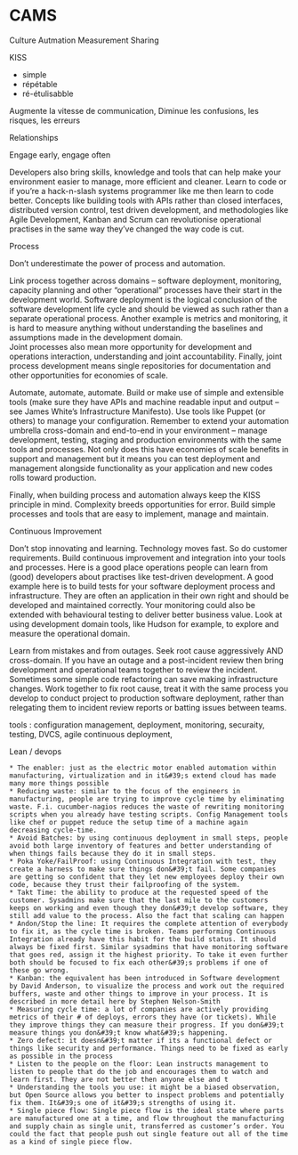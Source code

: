 # CAMS
Culture
Autmation
Measurement
Sharing


KISS
- simple
- répétable
- ré-étulisabble

Augmente la vitesse de communication,
Diminue les confusions, les risques, les erreurs

Relationships

Engage early, engage often




Developers also bring skills, knowledge and tools that can help make your environment easier to manage, more efficient and cleaner.
Learn to code or if you’re a hack-n-slash systems programmer like me then learn to code better.
Concepts like building tools with APIs rather than closed interfaces, distributed version control, test driven development, and methodologies like Agile Development, Kanban and Scrum can revolutionise operational practises in the same way they’ve changed the way code is cut.

Process

Don’t underestimate the power of process and automation.

Link process together across domains – software deployment, monitoring, capacity planning and other “operational” processes have their start in the development world. 
Software deployment is the logical conclusion of the software development life cycle and should be viewed as such rather than a separate operational process.
Another example is metrics and monitoring, it is hard to measure anything  without understanding the baselines and assumptions made in the development domain.  
Joint processes also mean more opportunity for development and operations interaction, understanding and joint accountability. Finally, joint process development means single repositories for documentation and other opportunities for economies of scale.

Automate, automate, automate.
Build or make use of simple and extensible tools (make sure they have APIs and machine readable input and output – see James White’s Infrastructure Manifesto).  Use tools like Puppet (or others) to manage your configuration.  Remember to extend your automation umbrella cross-domain and end-to-end in your environment – manage development, testing, staging and production environments with the same tools and processes.  Not only does this have economies of scale benefits in support and management but it means you can test deployment and management alongside functionality as your application and new codes rolls toward production.

Finally, when building process and automation always keep the KISS principle in mind. Complexity breeds opportunities for error. Build simple processes and tools that are easy to implement, manage and maintain.

Continuous Improvement

Don’t stop innovating and learning.  Technology moves fast.  So do customer requirements. Build continuous improvement and integration into your tools and processes.  Here is a good place operations people can learn from (good) developers about practises like test-driven development.  A good example here is to build tests for your software deployment process and infrastructure.  They are often an application in their own right and should be developed and maintained correctly. Your monitoring could also be extended with behavioural testing to deliver better business value.  Look at using development domain tools, like Hudson for example, to explore and measure the operational domain.

Learn from mistakes and from outages.  Seek root cause aggressively AND cross-domain.  If you have an outage and a post-incident review then bring development and operational teams together to review the incident.  Sometimes some simple code refactoring can save making infrastructure changes.  Work together to fix root cause, treat it with the same process you develop to conduct project to production software deployment, rather than relegating them to incident review reports or batting issues between teams.

tools : configuration management, deployment, monitoring, securaity, testing, DVCS, agile continuous deployment, 

Lean / devops


    * The enabler: just as the electric motor enabled automation within manufacturing, virtualization and in it&#39;s extend cloud has made many more things possible
    * Reducing waste: similar to the focus of the engineers in manufacturing, people are trying to improve cycle time by eliminating waste. F.i. cucumber-nagios reduces the waste of rewriting monitoring scripts when you already have testing scripts. Config Management tools like chef or puppet reduce the setup time of a machine again decreasing cycle-time.
    * Avoid Batches: by using continuous deployment in small steps, people avoid both large inventory of features and better understanding of when things fails because they do it in small steps.
    * Poka Yoke/FailProof: using Continuous Integration with test, they create a harness to make sure things don&#39;t fail. Some companies are getting so confident that they let new employees deploy their own code, because they trust their failproofing of the system.
    * Takt Time: the ability to produce at the requested speed of the customer. Sysadmins make sure that the last mile to the customers keeps on working and even though they don&#39;t develop software, they still add value to the process. Also the fact that scaling can happen
    * Andon/Stop the line: It requires the complete attention of everybody to fix it, as the cycle time is broken. Teams performing Continuous Integration already have this habit for the build status. It should always be fixed first. Similar sysadmins that have monitoring software that goes red, assign it the highest priority. To take it even further both should be focused to fix each other&#39;s problems if one of these go wrong.
    * Kanban: the equivalent has been introduced in Software development by David Anderson, to visualize the process and work out the required buffers, waste and other things to improve in your process. It is described in more detail here by Stephen Nelson-Smith
    * Measuring cycle time: a lot of companies are actively providing metrics of their # of deploys, errors they have (or tickets). While they improve things they can measure their progress. If you don&#39;t measure things you don&#39;t know what&#39;s happening.
    * Zero defect: it doesn&#39;t matter if its a functional defect or things like security and performance. Things need to be fixed as early as possible in the process
    * Listen to the people on the floor: Lean instructs management to listen to people that do the job and encourages them to watch and learn first. They are not better then anyone else and t
    * Understanding the tools you use: it might be a biased observation, but Open Source allows you better to inspect problems and potentially fix them. It&#39;s one of it&#39;s strengths of using it.
    * Single piece flow: Single piece flow is the ideal state where parts are manufactured one at a time, and flow throughout the manufacturing and supply chain as single unit, transferred as customer’s order. You could the fact that people push out single feature out all of the time as a kind of single piece flow.


